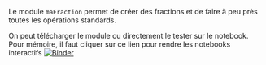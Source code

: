 Le module `maFraction` permet de créer des fractions et de faire à peu près toutes les opérations standards.

On peut télécharger le module ou directement le tester sur le notebook. <br />
Pour mémoire, il faut cliquer sur ce lien pour rendre les notebooks interactifs [![Binder](https://mybinder.org/badge_logo.svg)](https://mybinder.org/v2/gh/lebonprof/NSI-Terminale/HEAD)

